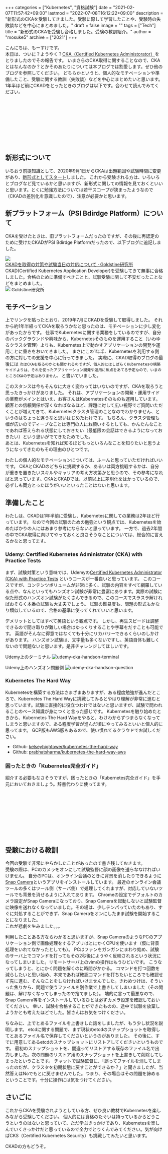 +++
categories = ["Kubernetes", "資格試験"]
date = "2021-02-07T11:57:42+09:00"
lastmod = "2022-07-08T16:12:22+09:00"
description = "新形式のCKAを受験してきました。受験に際して学習したことや、受験時の失敗談などを中心にまとめました。"
draft = false
image = ""
tags = ["Tech"]
title = "新形式のCKAを受験し合格しました。受験の教訓紹介。"
author = "mosuke5"
archive = ["2021"]
+++

こんにちは、もーすけです。  
本日は、ついに？ようやく？[CKA（Certified Kubernetes Administorator）](https://training.linuxfoundation.org/ja/certification/certified-kubernetes-administrator-cka/)をとりましたのでその報告です。
いまさらのCKA取得に関することなので、CKAとはなんなのか？とかそのあたりについては本ブログでは割愛します。ぜひ他のブログを参照してください。
どちらかというと、個人的なモチベーションや準備したこと、受験に関する教訓（失敗談）などを中心にまとめたいと思います。
1年半ほど前にCKADをとったときのブログは以下です。合わせて読んでみてください。

<div class="iframely-embed"><div class="iframely-responsive" style="height: 140px; padding-bottom: 0;"><a href="https://blog.mosuke.tech/entry/2019/07/08/ckad/" data-iframely-url="//cdn.iframe.ly/mmfuBDQ"></a></div></div><script async src="//cdn.iframe.ly/embed.js" charset="utf-8"></script>
<!--more-->

## 新形式について
いちおう前提知識として、2020年9月1日からCKAは出題範囲や試験時間に変更があり、[新形式としてスタート](https://training.linuxfoundation.org/ja/cka-program-changes-2020/)しました。
これから受験される方は、いろいろとブログなど見ているかと思いますが、新形式に関しての情報を見ておくといいと思います。とくに勉強方法については若干スコープが狭まったようなので（CKADの差別化を意識したので）、注意が必要かと思います。

## 新プラットフォーム（PSI Bdirdge Platform）について
CKAを受けたときは、旧プラットフォームだったのですが、その後に再認定のために受けたCKADがPSI Bdirdge Platformだったので、以下ブログに追記しました。

<div class="belg-link row">
  <div class="belg-left col-md-2 d-none d-md-block">
    <a href="https://blog.mosuke.tech/entry/2019/07/08/ckad/" target="_blank">
      <img class="belg-site-image" src="https://blog.mosuke.tech/image/logo.png" />
    </a>
  </div>
  <div class="belg-right col-md-10">
  <div class="belg-title">
      <a href="https://blog.mosuke.tech/entry/2019/07/08/ckad/" target="_blank">CKADを取得の対策や試験当日の対応について · Goldstine研究所</a>
    </div>
    <div class="belg-description">CKAD(Certified Kubernetes Application Developer)を受験してきて無事に合格しました。合格のために準備すべきことと、試験受験に関して不安だったことなどをまとめました。</div>
    <div class="belg-site">
      <img src="https://blog.mosuke.tech/image/favicon.ico" class="belg-site-icon">
      <span class="belg-site-name">Goldstine研究所</span>
    </div>
  </div>
</div>

## モチベーション
上でリンクを貼ったとおり、2019年7月にCKADを受験して取得しました。
それから約1年半経ってCKAを取ろうかなと思ったのは、モチベーションに少し変化があったからです。
仕事でKubernetesに関する業務をしているのですが、自分のバックグラウンドや興味から、Kubernetesそのものを運用すること（いわゆるクラスタ管理）よりも、Kubernetes上で動かすアプリケーションの開発や運用ことに重きをおいてきました。
まさにこの1年半、Kubernetesを利用する側の方に対しての支援を中心に行ってきました。
実際に、CKAD取得のブログの最後には `次はCKAを取るのかとも聞かれるのですが、個人的にはしばらくKubernetesの構築サイドよりは、それを使ったアプリケーション開発や運用に焦点をあてる予定なので、いまのところCKAの予定はありません。` と書いていました。

このスタンスは今もそんなに大きく変わってはいないのですが、CKAを取ろうと思ったきっかけがありました。
それは、アプリケーションの開発・運用サイドの業務がメインとはいえ、お客さんはKubernetesそのものも運用しています。
顧客との信頼関係が深くなればなるほど、課題に対して広い視野でご質問いただくことが増えてきて、Kubernetesクラスタ管理のことなのでわかりません、というのはちょっと違うなと思いはじめたわけです。
もちろん、クラスタ管理も幅が広いのでディープなことは専門の人にお願いするとしても、かんたんなことであれば答えられる状態にしておきたい（最低限の会話はできるようになっておきたい）という思いがでてきたためでした。  
あとは、Kubernetesを知れば知るほどもっといろんなことを知りたいと思うようになってきたのもその理由のひとつです。

わたしの個人的なモチベーションについては、ふーんと思っていただければいいです。
CKAとCKADのどちらに挑戦するか、あるいは両方挑戦するかは、自分が重きを置きたいスキルやキャリアの考え方次第かと思うので、その参考になればと思っています。CKAとCKADでは、以前以上に差別化をはかっているので、必ずしも両方とったほうがいいといったことはないと思います。

## 準備したこと
わたしは、CKADは1年半前に受験し、Kubernetesに関しての業務は2年ほど行っています。
なので今回の試験のための勉強という観点では、Kubernetesを始めたばかりの人にはあまり参考にならないと思っています。
一方で、過去2年間の中でCKA取得に向けてやっておくと良さそうなことについては、総合的に言えるかなと思ってます。

### Udemy: Certified Kubernetes Administrator (CKA) with Practice Tests
まず、試験対策という意味では、Udemyの<a href="https://www.udemy.com/course/certified-kubernetes-administrator-with-practice-tests/">Certified Kubernetes Administrator (CKA) with Practice Tests</a> というコースが一番良いと思っています。
このコースですが、コンテンツボリュームが非常に多く、試験の内容をすべて網羅している点や、なんといってもハンズオン試験が非常に豊富にあります。実際の試験に似た形式のハンズオン試験がたくさんできるので、このコースでスラスラ解ければおそらく本番の試験も大丈夫でしょう。
試験の難易度も、問題の形式もかなり類似しているので、合格の基準に使ってくれていいと思います。

デメリットとしてはすべて英語という観点です。
しかし、再生スピードは調整できるので聞き取りが難しい場合はゆっくりすることや字幕をだすことも可能です。
英語がそんなに得意ではなくても十分にリカバリーできるくらいのしかけがあります。
ハンズオン試験は、文字量も多くないですし、英語自体も難しくないので問題ないと思います。是非チャレンジしてほしいです。

Udemy上のターミナル
![udemy-cka-handson-terminal](/image/udemy-cka-handson-terminal.png)

Udemy上のハンズオン問題例
![udemy-cka-handson-question](/image/udemy-cka-handson-question.png)

### Kubernetes The Hard Way
Kubernetesを構築する方法はさまざまありますが、ある程度勉強が進んだところで、Kubernetes The Hard Wayに挑戦してみるとやはり理解が非常に進むと思っています。試験に直接的に役立つわけではないと思いますが、試験で問われることのベース知識が身につくと言った感じです。
Kubernetesを触り始めたときから、Kubernetes The Hard Wayをやると、わけわからずつまらなくなってしまうと思いますので、ある程度学習が進んだ頃にやってみるといいと個人的に思ってます。
GCP版もAWS版もあるので、使い慣れてるクラウドでお試しください。

- Github: [kelseyhightower/kubernetes-the-hard-way](https://github.com/kelseyhightower/kubernetes-the-hard-way)
- Github: [prabhatsharma/kubernetes-the-hard-way-aws](https://github.com/prabhatsharma/kubernetes-the-hard-way-aws)

### 困ったときの「Kubernetes完全ガイド」
紹介する必要もなさそうですが、困ったときの「Kubernetes完全ガイド」を手元においておきましょう。辞書代わりに使ってます。

<div class="iframely-embed"><div class="iframely-responsive" style="height: 140px; padding-bottom: 0;"><a href="https://www.amazon.co.jp/Kubernetes%25E5%25AE%258C%25E5%2585%25A8%25E3%2582%25AC%25E3%2582%25A4%25E3%2583%2589-%25E7%25AC%25AC2%25E7%2589%2588-Top-Gear-%25E9%259D%2592%25E5%25B1%25B1/dp/4295009792?&amp;linkCode=sl1&amp;tag=mosuke5-22&amp;linkId=58d74fdd3ca112a81ccbd103d4ca7058&amp;language=ja_JP&amp;ref_=as_li_ss_tl" data-iframely-url="//cdn.iframe.ly/ve2Qcob?iframe=card-small"></a></div></div><script async src="//cdn.iframe.ly/embed.js" charset="utf-8"></script>

## 受験における教訓
今回の受験で非常にやらかしたことがあったので書き残しておきます。  
受験の際は、PCのカメラをオンにして試験監督に顔の画像を送らななければいけません。
自分のPCは、オンライン会議のときに背景を消したりできるように[Snap Camera](https://snapcamera.snapchat.com/)というアプリをインストールしています。
最近のオンライン会議ツールの多くはツール側（サーバ側）で処理してくれますが、対応していないツールでも背景を消せるように入れてあります。
Chromeの設定でデフォルトのカメラ設定がSnap Cameraになっており、Snap Cameraを起動しないと試験監督に映像を送れなくなっていました。その場は、少しテンパっていたのもあり、すぐに対処することができず、Snap Cameraをオンにしたまま試験を開始することになりました。  
これが悲劇を生みました。。。

利用したことある方ならわかると思いますが、Snap CameraのようなPCのアプリケーション側で画像処理をするアプリはとにかくCPUを使います（仮に背景処理をいれてなかったとしても）。
PCはファンをガンガンにまわり始め、試験のサーバ上でコマンドを打ってもその2秒後にようやく反映されるという状況になってしまいました。リモートサーバ上のvimの操作はもうひどいです。
こうなってしまうと、とにかく問題を解くのに時間がかかる。
コマンドを打つ回数を減らしたいと思い始め、本来であれば確認コマンドを打ちたいところでも確認せず先に進む、そんなことをしなければいけませんでした。きわめつけは、そういった焦りから、問題で使うファイルを別作業で上書きしてしまいました（その問題は、解けなくなってしまったので捨てました）。
端的に言って最悪なので、Snap Camera等をインストールしているひとは必ずカメラ設定を確認しておいてください。
幸い、試験を合格することができたものの、途中で試験を放棄しようかとも考えたほどでした。皆さんはお気をつけください。

ちなみに、上でとあるファイルを上書きした話をしましたが、もう少し状況を説明します。
etcdに関する問題で、まず現状のetcdのスナップショットを取得してとあるファイル名で保存してくださいというのがありました。
その後に、すでに用意してあるetcdのスナップショットにリストアしてくださいというものです。
最初のスナップショットを、間違ってリストアする既存のファイル名で出力しました。次の問題のリストア用のスナップショットを上書きして削除してしまったということです。
チャットで試験監督に、「誤ってファイルを消してしまったのだが、クラスタを初期状態に戻すことができるか？」と聞きましたが、当然答えはNoでもとに戻せませんでした。つまり、その場合はその問題を諦めるということです。十分に操作には気をつけてください。

## さいごに
これからCKAを受験されようとしている方、ぜひ良い教材でKubernetesを楽しみながら受験してください。
個人的には資格のたぐいは持っているからどうこうというのはないと思っていて、ただ学ぶきっかけであり、Kubernetesを楽しんでいくきっかけだと思っているので全力でとりくんでみてください。気が向けばCKS（Certified Kubernetes Security）も挑戦してみたいと思います。

CKADの方もどうぞ。
<div class="iframely-embed"><div class="iframely-responsive" style="height: 140px; padding-bottom: 0;"><a href="https://blog.mosuke.tech/entry/2019/07/08/ckad/" data-iframely-url="//cdn.iframe.ly/mmfuBDQ"></a></div></div><script async src="//cdn.iframe.ly/embed.js" charset="utf-8"></script>